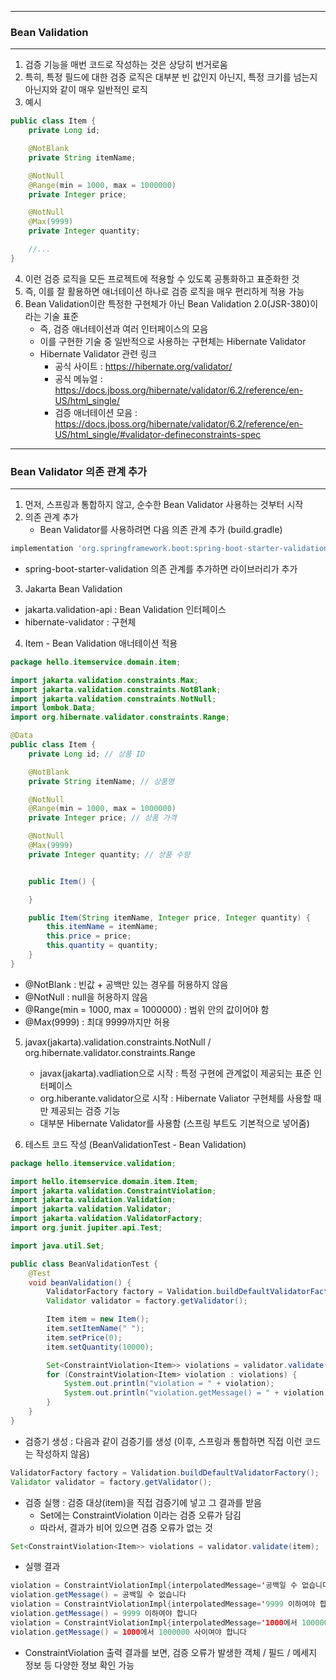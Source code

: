 -----
### Bean Validation
-----
1. 검증 기능을 매번 코드로 작성하는 것은 상당히 번거로움
2. 특히, 특정 필드에 대한 검증 로직은 대부분 빈 값인지 아닌지, 특정 크기를 넘는지 아닌지와 같이 매우 일반적인 로직
3. 예시
```java
public class Item {
    private Long id;

    @NotBlank
    private String itemName;

    @NotNull
    @Range(min = 1000, max = 1000000)
    private Integer price;

    @NotNull
    @Max(9999)
    private Integer quantity;

    //...
}
```

4. 이런 검증 로직을 모든 프로젝트에 적용할 수 있도록 공통화하고 표준화한 것
5. 즉, 이를 잘 활용하면 애너테이션 하나로 검증 로직을 매우 편리하게 적용 가능
6. Bean Validation이란 특정한 구현체가 아닌 Bean Validation 2.0(JSR-380)이라는 기술 표준
   - 즉, 검증 애너테이션과 여러 인터페이스의 모음
   - 이를 구현한 기술 중 일반적으로 사용하는 구현체는 Hibernate Validator
   - Hibernate Validator 관련 링크
     + 공식 사이트 : https://hibernate.org/validator/
     + 공식 메뉴얼 : https://docs.jboss.org/hibernate/validator/6.2/reference/en-US/html_single/
     + 검증 애너테이션 모음 : https://docs.jboss.org/hibernate/validator/6.2/reference/en-US/html_single/#validator-defineconstraints-spec
    
-----
### Bean Validator 의존 관계 추가
-----
1. 먼저, 스프링과 통합하지 않고, 순수한 Bean Validator 사용하는 것부터 시작
2. 의존 관계 추가
   - Bean Validator를 사용하려면 다음 의존 관계 추가 (build.gradle)
```gradle
implementation 'org.springframework.boot:spring-boot-starter-validation'
```
  - spring-boot-starter-validation 의존 관계를 추가하면 라이브러리가 추가
3. Jakarta Bean Validation
  - jakarta.validation-api : Bean Validation 인터페이스
  - hibernate-validator : 구현체

4. Item - Bean Validation 애너테이션 적용
```java
package hello.itemservice.domain.item;

import jakarta.validation.constraints.Max;
import jakarta.validation.constraints.NotBlank;
import jakarta.validation.constraints.NotNull;
import lombok.Data;
import org.hibernate.validator.constraints.Range;

@Data
public class Item {
    private Long id; // 상품 ID

    @NotBlank
    private String itemName; // 상품명

    @NotNull
    @Range(min = 1000, max = 1000000)
    private Integer price; // 상품 가격

    @NotNull
    @Max(9999)
    private Integer quantity; // 상품 수량


    public Item() {

    }

    public Item(String itemName, Integer price, Integer quantity) {
        this.itemName = itemName;
        this.price = price;
        this.quantity = quantity;
    }
}
```
  - @NotBlank : 빈값 + 공백만 있는 경우를 허용하지 않음
  - @NotNull : null을 허용하지 않음
  - @Range(min = 1000, max = 1000000) : 범위 안의 값이어야 함
  - @Max(9999) : 최대 9999까지만 허용

5. javax(jakarta).validation.constraints.NotNull / org.hibernate.validator.constraints.Range
   - javax(jakarta).vadliation으로 시작 : 특정 구현에 관계없이 제공되는 표준 인터페이스
   - org.hiberante.validator으로 시작 : Hibernate Valiator 구현체를 사용할 때만 제공되는 검증 기능
   - 대부분 Hibernate Validator를 사용함 (스프링 부트도 기본적으로 넣어줌)

6. 테스트 코드 작성 (BeanValidationTest - Bean Validation)
```java
package hello.itemservice.validation;

import hello.itemservice.domain.item.Item;
import jakarta.validation.ConstraintViolation;
import jakarta.validation.Validation;
import jakarta.validation.Validator;
import jakarta.validation.ValidatorFactory;
import org.junit.jupiter.api.Test;

import java.util.Set;

public class BeanValidationTest {
    @Test
    void beanValidation() {
        ValidatorFactory factory = Validation.buildDefaultValidatorFactory();
        Validator validator = factory.getValidator();

        Item item = new Item();
        item.setItemName(" ");
        item.setPrice(0);
        item.setQuantity(10000);

        Set<ConstraintViolation<Item>> violations = validator.validate(item);
        for (ConstraintViolation<Item> violation : violations) {
            System.out.println("violation = " + violation);
            System.out.println("violation.getMessage() = " + violation.getMessage());
        }
    }
}
```

  - 검증기 생성 : 다음과 같이 검증기를 생성 (이후, 스프링과 통합하면 직접 이런 코드는 작성하지 않음)
```java
ValidatorFactory factory = Validation.buildDefaultValidatorFactory();
Validator validator = factory.getValidator();
```

  - 검증 실행 : 검증 대상(item)을 직접 검증기에 넣고 그 결과를 받음
    + Set에는 ConstraintViolation 이라는 검증 오류가 담김
    + 따라서, 결과가 비어 있으면 검증 오류가 없는 것
```java
Set<ConstraintViolation<Item>> violations = validator.validate(item);
```

  - 실행 결과
```java
violation = ConstraintViolationImpl{interpolatedMessage='공백일 수 없습니다', propertyPath=itemName, rootBeanClass=class hello.itemservice.domain.item.Item, messageTemplate='{jakarta.validation.constraints.NotBlank.message}'}
violation.getMessage() = 공백일 수 없습니다
violation = ConstraintViolationImpl{interpolatedMessage='9999 이하여야 합니다', propertyPath=quantity, rootBeanClass=class hello.itemservice.domain.item.Item, messageTemplate='{jakarta.validation.constraints.Max.message}'}
violation.getMessage() = 9999 이하여야 합니다
violation = ConstraintViolationImpl{interpolatedMessage='1000에서 1000000 사이여야 합니다', propertyPath=price, rootBeanClass=class hello.itemservice.domain.item.Item, messageTemplate='{org.hibernate.validator.constraints.Range.message}'}
violation.getMessage() = 1000에서 1000000 사이여야 합니다
```

  - ConstraintViolation 출력 결과를 보면, 검증 오류가 발생한 객체 / 필드 / 메세지 정보 등 다양한 정보 확인 가능
